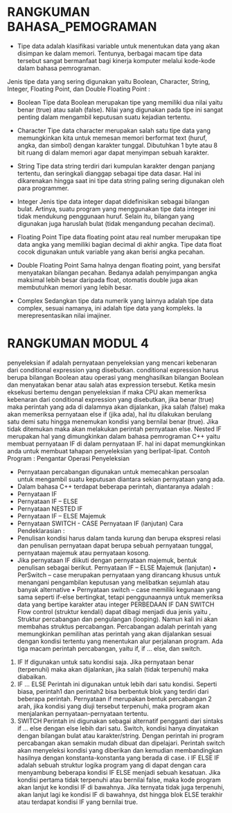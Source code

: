 # RANGKUMAN BAHASA_PEMOGRAMAN


* Tipe data adalah klasifikasi variable untuk menentukan data yang akan disimpan ke dalam memori. Tentunya, berbagai macam tipe data tersebut sangat bermanfaat bagi kinerja komputer melalui kode-kode dalam bahasa pemrograman.

Jenis tipe data yang sering digunakan yaitu Boolean, Character, String, Integer, Floating Point, dan Double Floating Point :
* Boolean
Tipe data Boolean merupakan tipe yang memiliki dua nilai yaitu benar (true) atau salah (false). Nilai yang digunakan pada tipe ini sangat penting dalam mengambil keputusan suatu kejadian tertentu.

* Character
Tipe data character merupakan salah satu tipe data yang memungkinkan kita untuk memesan memori berformat text (huruf, angka, dan simbol) dengan karakter tunggal. Dibutuhkan 1 byte atau 8 bit ruang di dalam memori agar dapat menyimpan sebuah karakter.
* String
Tipe data string terdiri dari kumpulan karakter dengan panjang tertentu, dan seringkali dianggap sebagai tipe data dasar. Hal ini dikarenakan hingga saat ini tipe data string paling sering digunakan oleh para programmer.
* Integer
Jenis tipe data integer dapat didefinisikan sebagai bilangan bulat. Artinya, suatu program yang menggunakan tipe data integer ini tidak mendukung penggunaan huruf. Selain itu, bilangan yang digunakan juga haruslah bulat (tidak mengandung pecahan decimal).
* Floating Point
Tipe data floating point atau real number merupakan tipe data angka yang memiliki bagian decimal di akhir angka. Tipe data float cocok digunakan untuk variable yang akan berisi angka pecahan.
* Double Floating Point
Sama halnya dengan floating point, yang bersifat menyatakan bilangan pecahan. Bedanya adalah penyimpangan angka maksimal lebih besar daripada float, otomatis double juga akan membutuhkan memori yang lebih besar.
* Complex
Sedangkan tipe data numerik yang lainnya adalah tipe data complex, sesuai namanya, ini adalah tipe data yang kompleks. Ia merepresentasikan nilai imajiner.

# RANGKUMAN MODUL 4

penyeleksian if adalah pernyataan penyeleksian yang mencari kebenaran dari conditional
expression yang disebutkan. conditional expression harus berupa
bilangan Boolean atau operasi yang menghasilkan bilangan Boolean dan menyatakan benar
atau salah atas expression tersebut.
Ketika mesin eksekusi bertemu dengan penyeleksian if maka CPU akan memeriksa kebenaran
dari conditional expression yang disebutkan, jika benar (true) maka perintah yang ada di
dalamnya akan dijalankan, jika salah (false) maka akan memeriksa pernyataan else if (jika
ada), hal itu dilakukan berulang satu demi satu hingga menemukan kondisi yang bernilai benar
(true). Jika tidak ditemukan maka akan melakukan perintah pernyataan else. 
Nested IF merupakan hal yang dimungkinkan dalam bahasa pemrograman C++ yaitu membuat
pernyataan IF di dalam pernyataan IF. hal ini dapat memungkinkan anda untuk membuat
tahapan penyeleksian yang berlipat-lipat. Contoh Program :
Pengantar Operasi Penyeleksian 
* Pernyataan percabangan digunakan untuk memecahkan persoalan untuk mengambil suatu keputusan diantara sekian pernyataan yang ada. 
* Dalam bahasa C++ terdapat beberapa perintah, diantaranya adalah :
 * Pernyataan IF 
* Pernyataan IF – ELSE
 * Pernyataan NESTED IF 
* Pernyataan IF – ELSE Majemuk 
* Pernyataan SWITCH - CASE 
Pernyataan IF (lanjutan) 
Cara Pendeklarasian : 
* Penulisan kondisi harus dalam tanda kurung dan berupa ekspresi relasi dan penulisan pernyataan dapat berupa sebuah pernyataan tunggal, pernyataan majemuk atau pernyataan kosong.
* Jika pernyataan IF diikuti dengan pernyataan majemuk, bentuk penulisan sebagai berikut.
Pernyataan IF – ELSE Majemuk (lanjutan)
 • PerSwitch – case merupakan pernyataan yang dirancang khusus untuk menangani pengambilan keputusan yang melibatkan sejumlah atau banyak alternative 
• Pernyataan switch – case memiliki kegunaan yang sama seperti if-else bertingkat, tetapi penggunaannya untuk memeriksa data yang bertipe karakter atau integer
PERBEDAAN IF DAN SWITCH
Flow control (struktur kendali) dapat dibagi menjadi dua jenis yaitu , Struktur percabangan dan pengulangan (looping). Namun kali ini akan membahas struktus percabangan. Percabangan adalah perintah yang memungkinkan pemilihan atas perintah yang akan dijalankan sesuai dengan kondisi tertentu yang menentukan alur perjalanan program.
Ada tiga macam perintah percabangan, yaitu if, if … else, dan switch.
 1. IF If digunakan untuk satu kondisi saja. Jika pernyataan benar (terpenuhi) maka akan dijalankan, jika salah (tidak terpenuhi) maka diabaikan. 
2. IF … ELSE Perintah ini digunakan untuk lebih dari satu kondisi. Seperti biasa, perintah1 dan perintah2 bisa berbentuk blok yang terdiri dari beberapa perintah. Pernyataan if merupakan bentuk percabangan 2 arah, jika kondisi yang diuji tersebut terpenuhi, maka program akan menjalankan pernyataan-pernyataan tertentu.
3. SWITCH Perintah ini digunakan sebagai alternatif pengganti dari sintaks if … else dengan else lebih dari satu. Switch, kondisi hanya dinyatakan dengan bilangan bulat atau karakter/string. Dengan perintah ini program percabangan akan semakin mudah dibuat dan dipelajari. Perintah switch akan menyeleksi kondisi yang diberikan dan kemudian membandingkan hasilnya dengan konstanta-konstanta yang berada di case.
i IF ELSE IF adalah sebuah struktur logika program yang di dapat dengan cara menyambung beberapa kondisi IF ELSE menjadi sebuah kesatuan. Jika kondisi pertama tidak terpenuhi atau bernilai false, maka kode program akan lanjut ke kondisi IF di bawahnya. Jika ternyata tidak juga terpenuhi, akan lanjut lagi ke kondisi IF di bawahnya, dst hingga blok ELSE terakhir atau terdapat kondisi IF yang bernilai true.